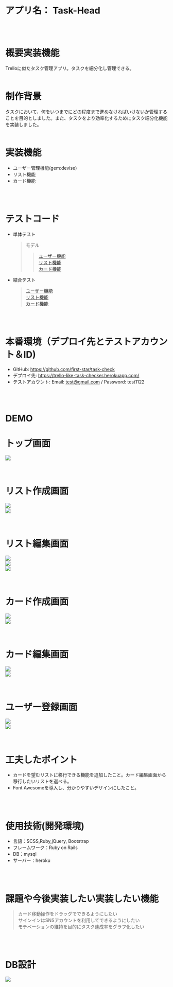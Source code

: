 #  アプリ名： Task-Head
<br>
<br>

# 概要実装機能
Trelloに似たタスク管理アプリ。タスクを細分化し管理できる。
<br>
<br>


# 制作背景 
タスクにおいて、何をいつまでにどの程度まで進めなければいけないか管理することを目的としました。また、タスクをより効率化するためにタスク細分化機能を実装しました。
<br>
<br>


# 実装機能 
* ユーザー管理機能(gem:devise)
* リスト機能
* カード機能
<br>
<br>

# テストコード
  * 単体テスト  

    > モデル  
      >> [ユーザー機能](https://github.com/first-star/task-check/blob/master/spec/models/user_spec.rb)  
      >> [リスト機能](https://github.com/first-star/task-check/blob/master/spec/models/list_spec.rb)  
      >> [カード機能](https://github.com/first-star/task-check/blob/master/spec/models/user_spec.rb)  

  * 結合テスト  

      > [ユーザー機能](https://github.com/first-star/task-check/blob/master/spec/system/users_spec.rb)  
      > [リスト機能](https://github.com/first-star/task-check/blob/master/spec/system/lists_spec.rb)  
      > [カード機能](https://github.com/first-star/task-check/blob/master/spec/system/cards_spec.rb)  


<br>
<br>


# 本番環境（デプロイ先とテストアカウント＆ID) 
* GitHub: https://github.com/first-star/task-check
* デプロイ先: https://trello-like-task-checker.herokuapp.com/
* テストアカウント: Email: test@gmail.com / Password: test1122
<br>
<br>

# DEMO 
# トップ画面 
![](https://i.gyazo.com/48330290817e153fa193c18342b16e6e.png)  
<br>
<br>


# リスト作成画面 
![](https://i.gyazo.com/4391f77405d57967a22c5608079a8abc.png)  
![](https://i.gyazo.com/6ff9e3d3717df7471d4a8df504d037cc.png)  
<br>
<br>


# リスト編集画面 
![](https://i.gyazo.com/22a300afd4cbca54adb563f9f61e1b16.png)  
![](https://i.gyazo.com/756ce158865871daa27ace040e3aff8a.png)  
![](https://i.gyazo.com/e64e398797ec9274f432decad6e80649.png)  
<br>
<br>


# カード作成画面 
![](https://i.gyazo.com/ec59fdc8675b25ee5fbde4eb3cbf5cbd.png)  
![](https://i.gyazo.com/199d73c601d0f394142192cb8069f06a.png)  
<br>
<br>


# カード編集画面 
![](https://i.gyazo.com/2fd15d6a4c2dd02f49728438702a03e7.png)  
![](https://i.gyazo.com/c1e7a32f5def70404d113d22b3fef06f.png)  
<br>
<br>


# ユーザー登録画面 
![](https://i.gyazo.com/433d54c6c9a4b7c7d5fecf3a6a921cb1.png)  
![](https://i.gyazo.com/271f9fa07010b01e9771c27aa7d80b37.png)  
<br>
<br>


# 工夫したポイント 
* カードを望むリストに移行できる機能を追加したこと。カード編集画面から移行したいリストを選べる。  
* Font Awesomeを導入し、分かりやすいデザインにしたこと。  
<br>
<br>


# 使用技術(開発環境) 
* 言語：SCSS,Ruby,jQuery, Bootstrap  
* フレームワーク：Ruby on Rails  
* DB：mysql  
* サーバー：heroku  
<br>
<br>


# 課題や今後実装したい実装したい機能 
> カード移動操作をドラッグでできるようにしたい  
> サインインはSNSアカウントを利用してできるようにしたい  
> モチベーションの維持を目的にタスク達成率をグラフ化したい  
<br>
<br>


# DB設計 
![](https://i.gyazo.com/102c23482e58bd7c15ea5067bb9026d9.png)

